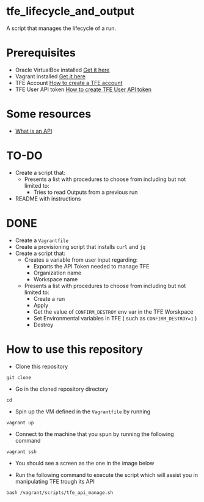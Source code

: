# tfe_lifecycle_and_output
A script that manages the lifecycle of a run. 

# Prerequisites

- Oracle VirtualBox installed [Get it here](https://www.virtualbox.org/wiki/Downloads)
- Vagrant installed [Get it here](https://www.vagrantup.com/downloads.html)
- TFE Account [How to create a TFE account](https://www.terraform.io/docs/enterprise/users-teams-organizations/users.html#creating-an-account)
- TFE User API token [How to create TFE User API token](https://www.terraform.io/docs/enterprise/users-teams-organizations/users.html#api-tokens)

# Some resources
- [What is an API](https://medium.freecodecamp.org/what-is-an-api-in-english-please-b880a3214a82)

# TO-DO

- Create a script that: 
  - Presents a list with procedures to choose from including but not limited to:
    - Tries to read Outputs from a previous run
- README with instructions
    
# DONE
  
- Create a ```Vagrantfile```
- Create a provisioning script that installs ```curl``` and ```jq```
- Create a script that: 
  - Creates a variable from user input regarding:
    - Exports the API Token needed to manage TFE
    - Organization name
    - Workspace name
  - Presents a list with procedures to choose from including but not limited to:
    - Create a run
    - Apply 
    - Get the value of ```CONFIRM_DESTROY``` env var in the TFE Worskpace
    - Set Environmental variables in TFE ( such as ```CONFIRM_DESTROY=1``` )
    - Destroy

# How to use this repository

- Clone this repository

```
git clone 
```

- Go in the cloned repository directory

```
cd 
```

- Spin up the VM defined in the ```Vagrantfile``` by running

```
vagrant up
```

- Connect to the machine that you spun by running the following command

```
vagrant ssh
```

- You should see a screen as the one in the image below


- Run the following command to execute the script which will assist you in manipulating TFE trough its API

```
bash /vagrant/scripts/tfe_api_manage.sh
